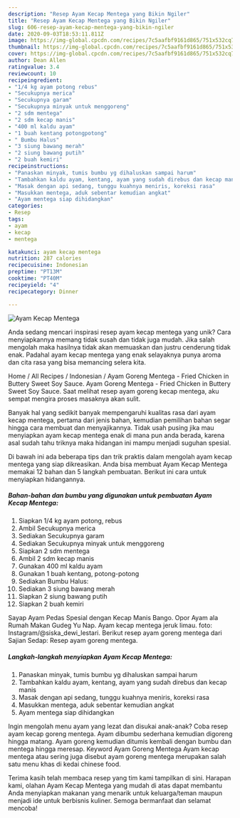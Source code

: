 ```yaml
---
description: "Resep Ayam Kecap Mentega yang Bikin Ngiler"
title: "Resep Ayam Kecap Mentega yang Bikin Ngiler"
slug: 606-resep-ayam-kecap-mentega-yang-bikin-ngiler
date: 2020-09-03T18:53:11.811Z
image: https://img-global.cpcdn.com/recipes/7c5aafbf9161d865/751x532cq70/ayam-kecap-mentega-foto-resep-utama.jpg
thumbnail: https://img-global.cpcdn.com/recipes/7c5aafbf9161d865/751x532cq70/ayam-kecap-mentega-foto-resep-utama.jpg
cover: https://img-global.cpcdn.com/recipes/7c5aafbf9161d865/751x532cq70/ayam-kecap-mentega-foto-resep-utama.jpg
author: Dean Allen
ratingvalue: 3.4
reviewcount: 10
recipeingredient:
- "1/4 kg ayam potong rebus"
- "Secukupnya merica"
- "Secukupnya garam"
- "Secukupnya minyak untuk menggoreng"
- "2 sdm mentega"
- "2 sdm kecap manis"
- "400 ml kaldu ayam"
- "1 buah kentang potongpotong"
- " Bumbu Halus"
- "3 siung bawang merah"
- "2 siung bawang putih"
- "2 buah kemiri"
recipeinstructions:
- "Panaskan minyak, tumis bumbu yg dihaluskan sampai harum"
- "Tambahkan kaldu ayam, kentang, ayam yang sudah direbus dan kecap manis"
- "Masak dengan api sedang, tunggu kuahnya meniris, koreksi rasa"
- "Masukkan mentega, aduk sebentar kemudian angkat"
- "Ayam mentega siap dihidangkan"
categories:
- Resep
tags:
- ayam
- kecap
- mentega

katakunci: ayam kecap mentega 
nutrition: 287 calories
recipecuisine: Indonesian
preptime: "PT13M"
cooktime: "PT40M"
recipeyield: "4"
recipecategory: Dinner

---
```



![Ayam Kecap Mentega](https://img-global.cpcdn.com/recipes/7c5aafbf9161d865/751x532cq70/ayam-kecap-mentega-foto-resep-utama.jpg)

Anda sedang mencari inspirasi resep ayam kecap mentega yang unik? Cara menyiapkannya memang tidak susah dan tidak juga mudah. Jika salah mengolah maka hasilnya tidak akan memuaskan dan justru cenderung tidak enak. Padahal ayam kecap mentega yang enak selayaknya punya aroma dan cita rasa yang bisa memancing selera kita.

Home / All Recipes / Indonesian / Ayam Goreng Mentega - Fried Chicken in Buttery Sweet Soy Sauce. Ayam Goreng Mentega - Fried Chicken in Buttery Sweet Soy Sauce. Saat melihat resep ayam goreng kecap mentega, aku sempat mengira proses masaknya akan sulit.

Banyak hal yang sedikit banyak mempengaruhi kualitas rasa dari ayam kecap mentega, pertama dari jenis bahan, kemudian pemilihan bahan segar hingga cara membuat dan menyajikannya. Tidak usah pusing jika mau menyiapkan ayam kecap mentega enak di mana pun anda berada, karena asal sudah tahu triknya maka hidangan ini mampu menjadi suguhan spesial.


Di bawah ini ada beberapa tips dan trik praktis dalam mengolah ayam kecap mentega yang siap dikreasikan. Anda bisa membuat Ayam Kecap Mentega memakai 12 bahan dan 5 langkah pembuatan. Berikut ini cara untuk menyiapkan hidangannya.

<!--inarticleads1-->

##### Bahan-bahan dan bumbu yang digunakan untuk pembuatan Ayam Kecap Mentega:

1. Siapkan 1/4 kg ayam potong, rebus
1. Ambil Secukupnya merica
1. Sediakan Secukupnya garam
1. Sediakan Secukupnya minyak untuk menggoreng
1. Siapkan 2 sdm mentega
1. Ambil 2 sdm kecap manis
1. Gunakan 400 ml kaldu ayam
1. Gunakan 1 buah kentang, potong-potong
1. Sediakan  Bumbu Halus:
1. Sediakan 3 siung bawang merah
1. Siapkan 2 siung bawang putih
1. Siapkan 2 buah kemiri


Sayap Ayam Pedas Spesial dengan Kecap Manis Bango. Opor Ayam ala Rumah Makan Gudeg Yu Nap. Ayam kecap mentega jeruk limau. foto: Instagram/@siska_dewi_lestari. Berikut resep ayam goreng mentega dari Sajian Sedap: Resep ayam goreng mentega. 

<!--inarticleads2-->

##### Langkah-langkah menyiapkan Ayam Kecap Mentega:

1. Panaskan minyak, tumis bumbu yg dihaluskan sampai harum
1. Tambahkan kaldu ayam, kentang, ayam yang sudah direbus dan kecap manis
1. Masak dengan api sedang, tunggu kuahnya meniris, koreksi rasa
1. Masukkan mentega, aduk sebentar kemudian angkat
1. Ayam mentega siap dihidangkan


Ingin mengolah menu ayam yang lezat dan disukai anak-anak? Coba resep ayam kecap goreng mentega. Ayam dibumbu sederhana kemudian digoreng hingga matang. Ayam goreng kemudian ditumis kembali dengan bumbu dan mentega hingga meresap. Keyword Ayam Goreng Mentega Ayam kecap mentega atau sering juga disebut ayam goreng mentega merupakan salah satu menu khas di kedai chinese food. 

Terima kasih telah membaca resep yang tim kami tampilkan di sini. Harapan kami, olahan Ayam Kecap Mentega yang mudah di atas dapat membantu Anda menyiapkan makanan yang menarik untuk keluarga/teman maupun menjadi ide untuk berbisnis kuliner. Semoga bermanfaat dan selamat mencoba!
